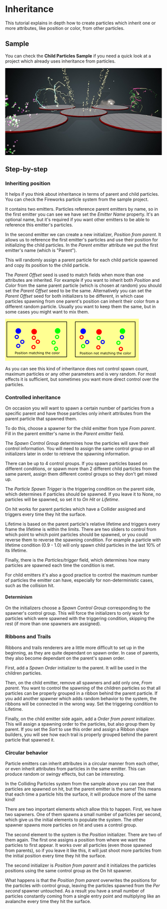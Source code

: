 # Inheritance

This tutorial explains in depth how to create particles which inherit one or more attributes, like position or color, from other particles.

## Sample

You can check the **Child Particles Sample** if you need a quick look at a project which already uses inheritance from particles.

![images/particles-tutorials-inheritance-0.jpg](images/particles-tutorials-inheritance-0.jpg)

## Step-by-step

### Inheriting position

It helps if you think about inheritance in terms of parent and child particles. You can check the Fireworks particle system from the sample project.

It contains two emitters. Particles reference parent emitters by name, so in the first emitter you can see we have set the *Emitter Name* property. It's an optional name, but it's required if you want other emitters to be able to reference this emitter's particles.

In the second emitter we can create a new initializer, *Position from parent*. It allows us to reference the first emitter's particles and use their position for initializing the child particles. In the *Parent emitter* attribute we put the first emitter's name (which is "Parent").

This will randomly assign a parent particle for each child particle spawned and copy its position to the child particle. 

The *Parent Offset* seed is used to match fields when more than one attributes are inherited. For example if you want to inherit both *Position* and *Color* from the same parent particle (which is chosen at random) you should set the *Parent Offset* seed to be the same. Alternatively you can set the *Parent Offset* seed for both initializers to be different, in which case particles spawning from one parent's position can inherit their color from a different random particle. Usually you want to keep them the same, but in some cases you might want to mix them.

![images/particles-tutorials-inheritance-1.png](images/particles-tutorials-inheritance-1.png)

As you can see this kind of inheritance does not control spawn count, maximum particles or any other parameters and is very random. For most effects it is sufficient, but sometimes you want more direct control over the particles.

### Controlled inheritance

On occasion you will want to spawn a certain number of particles from a specific parent and have those particles only inherit attributes from the parent particle that spawned them.

To do this, choose a spawner for the child emitter from type *From parent*. Fill in the parent emitter's name in the *Parent emitter* field.

The *Spawn Control Group* determines how the particles will save their control information. You will need to assign the same control group on all initializers later in order to retrieve the spawning information.

There can be up to 4 control groups. If you spawn particles based on different conditions, or spawn more than 2 different child particles from the same parent, assign them different control groups so they don't get mixed up.

The *Particle Spawn Trigger* is the triggering condition on the parent side, which determines if particles should be spawned. If you leave it to None, no particles will be spawned, so set it to *On Hit* or *Lifetime*.

On hit works for parent particles which have a Collider assigned and triggers every time they hit the surface.

Lifetime is based on the parent particle's relative lifetime and triggers every frame the lifetime is within the limits. There are two sliders to control from which point to which point particles should be spawned, or you could reverse them to reverse the spawning condition. For example a particle with lifetime condition (0.9 - 1.0) will only spawn child particles in the last 10% of its lifetime.

Finally, there is the *Particles/trigger* field, which determines how many particles are spawned each time the condition is met.

For child emitters it's also a good practice to control the maximum number of particles the emitter can have, especially for non-deterministic cases, such as the collision hit.

#### Determinism

On the initializers choose a *Spawn Control Group* corresponding to the spawner's control group. This will force the initializers to only work for particles which were spawned with the triggering condition, skipping the rest (if more than one spawners are assigned).

### Ribbons and Trails

Ribbons and trails renderers are a little more difficult to set up in the beginning, as they are quite dependant on spawn order. In case of parents, they also become dependant on the parent's spawn order.

First, add a *Spawn Order* initializer to the parent. It will be used in the children particles.

Then, on the child emitter, remove all spawners and add only one, *From parent*. You want to control the spawning of the children particles so that all particles can be properly grouped in a ribbon behind the parent particle. If you add another spawner which adds random behavior to the system, the ribbons will be connected in the wrong way. Set the triggering condition to Lifetime.

Finally, on the child emitter side again, add a *Order from parent* initializer. This will assign a spawning order to the particles, but also group them by parent. If you set the *Sort* to use this order and assign a Ribbon shape builders, you will see how each trail is properly grouped behind the parent particle that spawned it.

### Circular behavior

Particle emitters can inherit attributes in a circular manner from each other, or even inherit attributes from particles in the same emitter. This can produce random or swingy effects, but can be interesting.

In the Colliding Particles system from the sample above you can see that particles are spawned on hit, but the parent emitter is the same! This means that each time a particle hits the surface, it will produce more of the same kind!

There are two important elements which allow this to happen. First, we have two sapwners. One of them spawns a small number of particles per second, which give us the initial elements to populate the system. The other spawner spawns more particles on hit and uses a control group.

The second element to the system is the *Position* initializer. There are two of them again. The first one assigns a position from where we want the particles to first appear. It works over all particles (even those spawned from parents), so if you leave it like this, it will just shoot more particles from the initial position every time they hit the surface.

The second initializer is *Position from parent* and it initializes the particles positions using the same control group as the On hit spawner.

What happens is that the *Position from parent* overwrites the positions for the particles with control group, leaving the particles spawned from the *Per second* spawner untouched. As a result you have a small number of particles constantly coming from a single entry point and multiplying like an avalanche every time they hit the surface.





